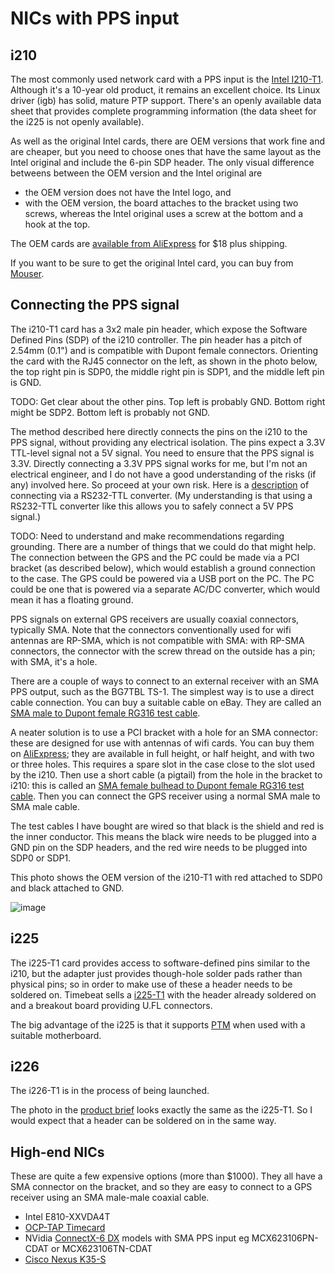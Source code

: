 # NICs with PPS input

## i210

The most commonly used network card with a PPS input is the [Intel I210-T1](https://www.intel.com/content/www/us/en/products/sku/68668/intel-ethernet-server-adapter-i210t1/specifications.html). Although it's a 10-year old product, it remains an excellent choice. Its Linux driver (igb) has solid, mature PTP support.
There's an openly available data sheet that provides complete programming information
(the data sheet for the i225 is not openly available).

As well as the original Intel cards, there are OEM versions that work fine and
are cheaper, but you need to choose ones that have the same layout as the Intel
original and include the 6-pin SDP header. The only visual difference betweens
between the OEM version and the Intel original are
- the OEM version does not have the Intel logo, and
- with the OEM version, the board attaches to the bracket using two screws, whereas the Intel
original uses a screw at the bottom and a hook at the top.

The OEM cards are [available from AliExpress](https://www.aliexpress.com/item/1005002592570089.html) for $18 plus shipping.

If you want to be sure to get the original Intel card, you can buy from 
[Mouser](https://www.mouser.com/c/?q=i210-T1).

## Connecting the PPS signal

The i210-T1 card has a 3x2 male pin header, which expose the Software Defined
Pins (SDP) of the i210 controller. 
The pin header has a pitch of 2.54mm (0.1") and is compatible with Dupont female connectors.
Orienting the card with the RJ45 connector on the left, as shown in the photo below,
the top right pin is SDP0, the middle right pin is SDP1, and the middle left pin is GND.

TODO: Get clear about the other pins. Top left is probably GND.
Bottom right might be SDP2. Bottom left is probably not GND.

The method described here directly connects the pins on the i210 to the PPS signal,
without providing any electrical isolation. The pins expect a 3.3V TTL-level signal
not a 5V signal. You need to ensure that the PPS signal is 3.3V.
Directly connecting a 3.3V PPS signal works for me, but I'm not an electrical engineer,
and I do not have a good understanding of the risks (if any) involved here.
So proceed at your own risk.
Here is a [description](https://linuxptp.sourceforge.net/i210-rework/i210-rework.html)
of connecting via a RS232-TTL converter. (My understanding
is that using a RS232-TTL converter like this allows you to safely connect
a 5V PPS signal.)

TODO: Need to understand and make recommendations regarding grounding.
There are a number of things that we could do that might help.
The connection between the GPS and the PC could be made via a PCI bracket
(as described below),
which would establish a ground connection to the case.
The GPS could be powered via a USB port on the PC.
The PC could be one that is powered via a separate AC/DC converter, which
would mean it has a floating ground.

PPS signals on external GPS receivers are usually coaxial connectors, typically SMA.
Note that the connectors conventionally used for wifi antennas are RP-SMA, which
is not compatible with SMA: with RP-SMA connectors, the connector with the screw thread on the outside has a pin; with SMA, it's a hole.

There are a couple of ways to connect to an external receiver with an SMA PPS output,
such as the BG7TBL TS-1. 
The simplest way is to use a direct cable connection. You can buy a suitable
cable on eBay. They are called an [SMA male to Dupont female RG316 test cable](https://www.ebay.com/itm/275501972350).

A neater solution is to use a PCI bracket with a hole for an SMA connector:
these are designed for use with antennas of wifi cards.
You can buy them on [AliExpress](https://www.aliexpress.com/item/1005005341638856.htm);
they are available in full height, or half height, and with two or three holes.
This requires a spare slot in the case close to the slot used by the i210.
Then use a short cable (a pigtail) from the hole in the bracket to i210:
this is called an [SMA female bulhead to Dupont female RG316 test cable](https://www.ebay.com/itm/275501976151). Then you can connect the GPS receiver using a normal SMA male to SMA male
cable.

The test cables I have bought are wired so that black is the shield and red is the inner conductor. This means the black wire needs to be plugged into a GND pin on the SDP headers,
and the red wire needs to be plugged into SDP0 or SDP1.

This photo shows the OEM version of the i210-T1 with red attached to SDP0 and black attached
to GND.

![image](https://github.com/jclark/pc-ptp-ntp-guide/assets/499966/8109f07a-2dcd-4fe0-84c1-324fb8831460)


## i225

The i225-T1 card provides access to software-defined pins similar to the i210,
but the adapter just provides though-hole solder pads rather than physical pins;
so in order to make use of these a header needs to be soldered on.
Timebeat sells a [i225-T1](https://store.timebeat.app/products/intel-i225-t1-with-sdp-headers-and-a-u-fl-breakout-board) with the header already soldered on and a breakout board providing U.FL connectors.

The big advantage of the i225 is that it supports [PTM](ptm.md)
when used with a suitable motherboard.

## i226

The i226-T1 is in the process of being launched.

The photo in the [product brief](https://cdrdv2.intel.com/v1/dl/getContent/765669) looks exactly the same as the i225-T1.
So I would expect that a header can be soldered on in the same way.

## High-end NICs

These are quite a few expensive options (more than $1000). They all have a SMA connector on the bracket, and so they are easy to connect to a GPS receiver using an SMA male-male coaxial cable.

* Intel E810-XXVDA4T
* [OCP-TAP Timecard](https://store.timebeat.app/collections/ocp-tap)
* NVidia [ConnectX-6 DX](https://docs.nvidia.com/networking/display/ConnectX6DxEN/Introduction) models with SMA PPS input eg MCX623106PN-CDAT or MCX623106TN-CDAT
* [Cisco Nexus K35-S](https://www.cisco.com/c/en/us/products/collateral/interfaces-modules/nexus-smartnic/datasheet-c78-743825.html)
